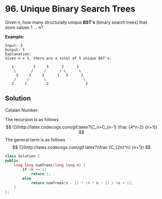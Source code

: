 # 96. Unique Binary Search Trees

Given *n*, how many structurally unique **BST's** (binary search trees) that store values 1 ... *n*?

**Example:**

```
Input: 3
Output: 5
Explanation:
Given n = 3, there are a total of 5 unique BST's:

   1         3     3      2      1
    \       /     /      / \      \
     3     2     1      1   3      2
    /     /       \                 \
   2     1         2                 3
```

## Solution

Catalan Number.

The recursion is as follows
$$
![](http://latex.codecogs.com/gif.latex?\C_n=C_{n-1} \frac {4*n-2} {n+1})
$$
The general term is as follows
$$
![](http://latex.codecogs.com/gif.latex?\\frac {C_{2n}^n} {n+1}) 
$$


```C++
class Solution {
public:
    long long numTrees(long long n) {
        if (n == 1)
            return 1;
        else 
            return numTrees(n - 1) * (4 * n - 2) / (n + 1);
    }
};
```

​     
